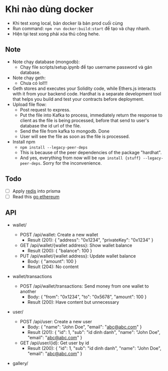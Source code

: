 # Khi nào dùng docker

- Khi test xong local, bản docker là bản prod cuối cùng
- Run command: `npm run docker:build:start` để tạo và chạy nhanh.
- Hiện tại test xong phải xóa thủ công hehe.

## Note

- Note chạy database (mongodb):
  - Chạy file scripts/setup.ipynb để tạo username password và gán database.
- Note chạy geth:
  - Chưa có lol!!!
- Geth stores and executes your Solidity code, while Ethers.js interacts with it from your backend code. Hardhat is a separate development tool that helps you build and test your contracts before deployment.
- Upload file flow:
  - Post request to express.
  - Put the file into Kafka to process, immediately return the response to client as the file is being processed, before that send to user's database the id url of the file.
  - Send the file from kafka to mongodb. Done
  - User will see the file as soon as the file is processed.
- Install npm
  - `npm install --legacy-peer-deps`
  - This is because of the peer dependencies of the package "hardhat".
  - And yes, everything from now will be `npm install {stuff} --legacy-peer-deps`. Sorry for the inconvenience.

## Todo

- [ ] Apply [redis](https://github.com/Asjas/prisma-redis-middleware) into prisma
- [ ] Read this [go ethereum](https://ethereum.stackexchange.com/questions/136894/how-to-connect-hardhat-to-my-own-private-geth-chain)

## API

- wallet/
  - POST /api/wallet: Create a new wallet
    - Result (201): { "address": "0x1234", "privateKey": "0x1234" }
  - GET /api/wallet/{wallet address}: Show wallet balance
    - Result (200): { "balance": 100 }
  - PUT /api/wallet/{wallet address}: Update wallet balance
    - Body: { "amount": 100 }
    - Result (204): No content

- wallet/transactions
  - POST /api/wallet/transactions: Send money from one wallet to another
    - Body: { "from": "0x1234", "to": "0x5678", "amount": 100 }
    - Result (200): Have content but unnecessary

- user/
  - POST /api/user: Create a new user
    - Body: { "name": "John Doe", "email": "<abc@abc.com>" }
    - Result (201): { "id": 1, "sub": "id dinh danh", "name": "John Doe", "email": "<abc@abc.com>" }
  - GET /api/user/{id}: Get user by id
    - Result (200): { "id": 1, "sub": "id dinh danh", "name": "John Doe", "email": "<abc@abc.com>" }

- gallery/
  